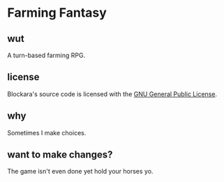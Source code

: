# Farming Fantasy
## wut
A turn-based farming RPG.
## license
Blockara's source code is licensed with the [GNU General Public License](https://www.gnu.org/licenses/gpl-3.0.en.html).
## why
Sometimes I make choices.
## want to make changes?
The game isn't even done yet hold your horses yo.
